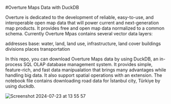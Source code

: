 #Overture Maps Data with DuckDB

Overture is dedicated to the development of reliable, easy-to-use, and interoperable open map data that will power current and next-generation map products. It provides free and open map data normalized to a common schema. Currently Overture Mpas contains several vector data layers:

addresses base: water, land, land use, infrastructure, land cover buildings divisions places transportation

In this repo, you can download Overture Maps data by using DuckDB, an in-process SQL OLAP database management system. It provides simple, feature-rich, and fast data manipualation that brings many advantages while handling big data. It also support spatial operations with an extension. The notebook file contains downloading road data for İstanbul city, Türkiye by using duckdb.

![Screenshot 2024-07-23 at 13 55 57](https://github.com/user-attachments/assets/21ecd52d-d547-4500-85d2-d4ee2b99b433)
